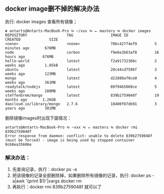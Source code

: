 ## docker image删不掉的解决办法

执行: docker images 查看所有镜像；

```
✘ antarts@Antarts-MacBook-Pro ⮀ ~/xxx ⮀ ⭠ master± ⮀ docker images
REPOSITORY                  TAG                 IMAGE ID            CREATED             SIZE
<none>                      <none>              78bc427f4ef9        5 minutes ago       676MB
node                        carbon              f9e6e2b63af8        16 hours ago        676MB
hello-world                 latest              f2a91732366c        2 weeks ago         1.85kB
ubuntu                      latest              20c44cd7596f        3 weeks ago         123MB
mongo                       latest              d22888af0ce0        4 weeks ago         361MB
readytalk/nodejs            latest              09f94b5069ce        5 weeks ago         288MB
steffenbrem/mango           latest              839b2759048f        19 months ago       1.26GB
daocloud.io/library/mongo   2.7.6               18400f87db91        3 years ago         381MB
```

删除镜像images时出现下面情况：
```
antarts@Antarts-MacBook-Pro ⮀ ~xxx ⮀ ⭠ master± ⮀ docker rmi 839b2759048f
Error response from daemon: conflict: unable to delete 839b2759048f (must be forced) - image is being used by stopped container 0c68ea35606e
```

### 解决办法：

1. 先查询记录，执行：docker ps -a
2. 把该镜像的记录全部删除掉，如果删除所有镜像的记录，执行: docker ps -a|awk '{print $1}'|xargs docker rm
3. 再执行：docker rmi 839b2759048f 就可以了